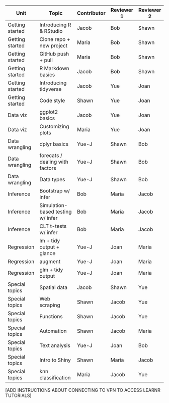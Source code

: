 |   Unit             |   Topic                              |   Contributor  |   Reviewer 1  |   Reviewer 2  |
|--------------------|--------------------------------------|----------------|---------------|---------------|
|   Getting started  |   Introducing R & RStudio            |   Jacob        |   Bob         |   Shawn       |
|   Getting started  |   Clone repo + new project           |   Maria        |   Bob         |   Shawn       |
|   Getting started  |   GitHub push + pull                 |   Maria        |   Bob         |   Shawn       |
|   Getting started  |   R Markdown basics                  |   Jacob        |   Bob         |   Shawn       |
|   Getting started  |   Introducing tidyverse              |   Jacob        |   Yue         |   Joan        |
|   Getting started  |   Code style                         |   Shawn        |   Yue         |   Joan        |
|   Data viz         |   ggplot2 basics                     |   Jacob        |   Yue         |   Joan        |
|   Data viz         |   Customizing plots                  |   Maria        |   Yue         |   Joan        |
|   Data wrangling   |   dplyr basics                       |   Yue-J        |   Shawn       |   Bob         |
|   Data wrangling   |   forecats / dealing with factors    |   Yue-J        |   Shawn       |   Bob         |
|   Data wrangling   |   Data types                         |   Yue-J        |   Shawn       |   Bob         |
|   Inference        |   Bootstrap w/ infer                 |   Bob          |   Maria       |   Jacob       |
|   Inference        |   Simulation-based testing w/ infer  |   Bob          |   Maria       |   Jacob       |
|   Inference        |   CLT t-tests w/ infer               |   Bob          |   Maria       |   Jacob       |
|   Regression       |   lm + tidy output + glance          |   Yue-J        |   Joan        |   Maria       |
|   Regression       |   augment                            |   Yue-J        |   Joan        |   Maria       |
|   Regression       |   glm + tidy output                  |   Yue-J        |   Joan        |   Maria       |
|   Special topics   |   Spatial data                       |   Jacob        |   Shawn       |   Yue         |
|   Special topics   |   Web scraping                       |   Shawn        |   Jacob       |   Yue         |
|   Special topics   |   Functions                          |   Shawn        |   Jacob       |   Yue         |
|   Special topics   |   Automation                         |   Shawn        |   Jacob       |   Maria       |
|   Special topics   |   Text analysis                      |   Yue-J        |   Joan        |   Bob         |
|   Special topics   |   Intro to Shiny                     |   Shawn        |   Maria       |   Jacob       |
|   Special topics   |   knn classification                 |   Maria        |   Jacob       |   Yue         |



[ADD INSTRUCTIONS ABOUT CONNECTING TO VPN TO ACCESS LEARNR TUTORIALS]